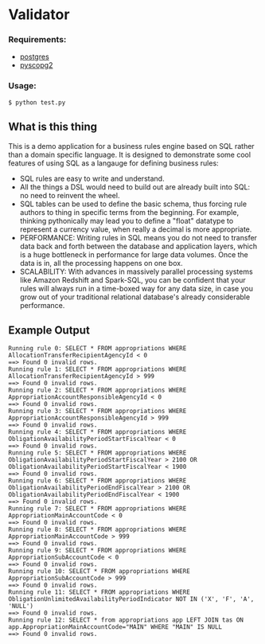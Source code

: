 # Validator

### Requirements:
- [postgres](http://www.postgresql.org/download/)
- [pyscopg2](http://initd.org/psycopg/docs/install.html)

### Usage:
```shell
$ python test.py
```

## What is this thing
This is a demo application for a business rules engine based on SQL rather than a domain specific language. It is designed to demonstrate some cool features of using SQL as a langauge for defining business rules:
- SQL rules are easy to write and understand. 
- All the things a DSL would need to build out are already built into SQL: no need to reinvent the wheel.
- SQL tables can be used to define the basic schema, thus forcing rule authors to thing in specific terms from the beginning. For example, thinking pythonically may lead you to define a "float" datatype to represent a currency value, when really a decimal is more appropriate. 
- PERFORMANCE: Writing rules in SQL means you do not need to transfer data back and forth between the database and application layers, which is a huge bottleneck in performance for large data volumes. Once the data is in, all the processing happens on one box.   
- SCALABILITY: With advances in massively parallel processing systems like Amazon Redshift and Spark-SQL, you can be confident that your rules will always run in a time-boxed way for any data size, in case you grow out of your traditional relational database's already considerable performance. 

## Example Output
```shell
Running rule 0: SELECT * FROM appropriations WHERE AllocationTransferRecipientAgencyId < 0
==> Found 0 invalid rows.
Running rule 1: SELECT * FROM appropriations WHERE AllocationTransferRecipientAgencyId > 999
==> Found 0 invalid rows.
Running rule 2: SELECT * FROM appropriations WHERE AppropriationAccountResponsibleAgencyId < 0
==> Found 0 invalid rows.
Running rule 3: SELECT * FROM appropriations WHERE AppropriationAccountResponsibleAgencyId > 999
==> Found 0 invalid rows.
Running rule 4: SELECT * FROM appropriations WHERE ObligationAvailabilityPeriodStartFiscalYear < 0
==> Found 0 invalid rows.
Running rule 5: SELECT * FROM appropriations WHERE ObligationAvailabilityPeriodStartFiscalYear > 2100 OR ObligationAvailabilityPeriodStartFiscalYear < 1900
==> Found 0 invalid rows.
Running rule 6: SELECT * FROM appropriations WHERE ObligationAvailabilityPeriodEndFiscalYear > 2100 OR ObligationAvailabilityPeriodEndFiscalYear < 1900
==> Found 0 invalid rows.
Running rule 7: SELECT * FROM appropriations WHERE AppropriationMainAccountCode < 0
==> Found 0 invalid rows.
Running rule 8: SELECT * FROM appropriations WHERE AppropriationMainAccountCode > 999
==> Found 0 invalid rows.
Running rule 9: SELECT * FROM appropriations WHERE AppropriationSubAccountCode < 0
==> Found 0 invalid rows.
Running rule 10: SELECT * FROM appropriations WHERE AppropriationSubAccountCode > 999
==> Found 0 invalid rows.
Running rule 11: SELECT * FROM appropriations WHERE ObligationUnlimitedAvailabilityPeriodIndicator NOT IN ('X', 'F', 'A', 'NULL')
==> Found 0 invalid rows.
Running rule 12: SELECT * from appropriations app LEFT JOIN tas ON app.AppropriationMainAccountCode="MAIN" WHERE "MAIN" IS NULL
==> Found 0 invalid rows.
```